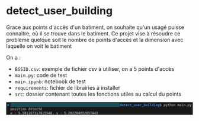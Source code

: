 # detect_user_building

Grace aux points d'accès d'un batiment, on souhaite qu'un usagé puisse connaitre, où il se trouve dans le batiment. Ce projet vise à résoudre ce problème quelque soit le nombre de points d'accès et la dimension avec laquelle on voit le batiment

On a :

* `BSSID.csv`: exemple de fichier csv à utiliser, on a 5 points d'accès
* `main.py`: code de test
* `main.ipynb`: notebook de test
* `requirements`: fichier de librairies à installer
* `src`: dossier contenant toutes les fonctions utiles au calcul du points

![Test de la détection](images/test1.png "Premier test de détection" )
